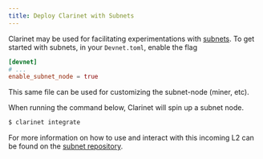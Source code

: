 ```yaml
---
title: Deploy Clarinet with Subnets
---
```


Clarinet may be used for facilitating experimentations with [subnets](https://www.youtube.com/watch?v=PFPwuVCGGuI).
To get started with subnets, in your `Devnet.toml`, enable the flag

```toml
[devnet]
# ...
enable_subnet_node = true
```

This same file can be used for customizing the subnet-node (miner, etc).

When running the command below, Clarinet will spin up a subnet node.

```bash
$ clarinet integrate
```

For more information on how to use and interact with this incoming L2 
can be found on the [subnet repository](https://github.com/hirosystems/stacks-subnets).
